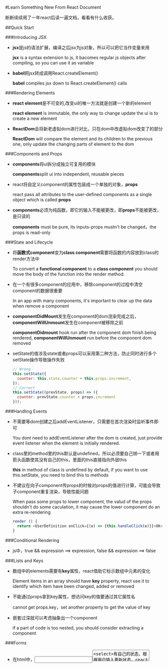#Learn Something New From React Document

断断续续用了一年react后读一遍文档，看看有什么收获。

##Quick Start

###Introducing JSX

- **jsx**是js的语法扩展，编译之后jsx为js对象，所以可以把它当作变量来用

  **jsx** is a syntax extension to js, it bacomes regular js objects after compiling, so you can use it as variable

- **babel**把jsx转成调用React.createElement()

  **babel** compiles jsx down to React.createElement() calls

###Rendering Elements

- **react element**是不可变的,改变ui的唯一方法就是创建一个新的element

  **react element** is immutable, the only way to change update the ui is to create a new element

- **ReactDom**会将新老虚拟dom进行对比，只在dom中改虚拟dom改变了的部分

  **ReactDom** will compare the element and its children to the previous one, only update the changing parts of element to the dom

###Components and Props

- **components**将ui拆分成独立可复用的模块

  **components**split ui into independent, reusable pieces

- react将自定义component的属性包装成一个单独的对象，**props**

  react pass all attributes to the user-defined components as a single object which is called **props**

- **components**必须为纯函数，即它的输入不能被更改，即**props**不能被更改，是只读的

  **components** must be pure, its inputs-props mustn't be changed，the props is read-only

###State and Lifecycle

- 将**函数式component**变为**class component**需要将函数的内容放到class的render方法中

  To convert a **functional component** to a **class component** you should move the body of the function into the render method.

- 在一个有很多component的应用中，移除component的过程中清空component的数据很重要

  In an app with many components, it's important to clear up the data when remove a component

- **componentDidMount**发生在component的dom渲染完成之后，**componentWillUnmount**发生在component被移除之前

  **componentDidmount** hook run after the component dom finish being rendered, **componentWillUnmount** run before the component dom removed

- setState的值涉及state或者props可以采用第二种方法，防止同时进行多个setState操作导致操作失败

  ```js
  // Wrong
  this.setState({
    counter: this.state.counter + this.props.increment,
  });
  // Correct
  this.setState((prevState, props) => ({
    counter: prevState.counter + props.increment
  }));
  ```

###Handling Events

- 不需要等dom创建之后addEventListener，只需要在首次渲染时监听事件即可

  You dont need to addEventListener after the dom is created, just provide event listener when the element is initially rendered.

- class里的method里的this默认是undefined，所以必须要自己绑一下或者用箭头函数使其没有自己的this，里面的this直接指向外层this

  **this** in method of class is undefined by default, if you want to use this.setState, you need to bind this to methods

- 不建议在向子component传props的时候对props的值进行计算，可能会导致子component重复渲染，导致性能问题

  When pass some props to lower component, the valud of the props shouldn't do some caculation, it may cause the lower component do an extra re-rendering

  ```js
  render () {
    return <UserDefinition onClick={(e) => {this.handleClick(e)}}>OK</UserDefinition> // wrong
  }
  ```

###Conditional Rendering

- js中，true && expression ==> expression, false && expression ==> false

###Lists and Keys

- 数组中的elements需要有**key**属性，react借助它标示数组中元素的变化

  Element items in an array should have **key** property, react use it to identify which item have been changed, added or removed

- 不能通过props拿到key属性，想访问key的值要通过其它属性名

  cannot get props.key，set another property to get the value of key

- 嵌套过深就可以考虑抽象出一个component

  if a part of code is too nested, you should consider extracting a component

###Forms

- 在html中，<input><textarea><select>有自己的状态，根据用户输入更新状态，react的装套存在state中并且通过setState更新
  
  In html <input><textarea><select> have their own state and update it accroding to user input, but in react mutable state typically kept in state property state of components and update only by setState

- **controlled component**把input的value绑到state上，通过onChange改变state从而把form的状态也集中到了**state**的上
  
  **controlled component** tie the value of element to the **state** and centralize the state of form to the state of react component

###Lifting State Up

###Composition vs Inheritance

- **props.children**表示该component的所有子component

  **props.children** is equal to all children component of this component

- 通过**components**内置的**props**属性可以替代**继承**所起的作用

  You can do everything that **inheritance** can do through the **props** of **components**

##Advanced Guides

###JSX in Depth

- JSX 只是React.createElement(component, props, ..children)的语法糖

  JSX is just syntacitc sugar of React.createElement

- <A.B /> dot notation is also avaiable

  ```js
  var A = {
    B: function (props) {
      return <div>
        {props.data}
      </div>
    }
  }
  function Content () {
    return <A.B />
  }
  ```

- **if** statements and **for** loops are not expressions in js

  **expression**是值，可以放到任何需要一个值的地方，**statements**是行为，expression可以是statement，但state不能是expression

  **expression** is a value, it can be used wherever needs a value, **statement** is an action, **expression** can be **expression statement**, but the reverse is no hold.

- **props**默认值是true

  **props** default to be true

- **Spread Attribues** should be used sparingly

  ```js
  const props = {firstName: 'a', seconedName: 'b'}
  return <Greeting {..props} />
  ```

- 通常，插入jsx的**表达式**的值为字符串，react元素或者由前两者组成的数组

  **Expressions** inserted in jsx will evaluate to a string, a react component or a list of them

- 只要可以最终可被react渲染，就可以作为自定义component的子元素

  Children passed to a custom component can be anything, as long as it can be transformed to sth React can understand before rendering

- **true**, **false**, **null**, **undefined**都是合法的子元素，只是不会被渲染出来

  **true**, **false**, **null**, **undefined** are all valid children, they simply dont render

- `{array1.length && <Message />}`，不行，因为如果前者为0，0可渲染，所以要保证为**boolean**

  `{array1.length && <Message />}` is invalid because 0 can be rendered by react, so a pure boolean is needed here

###Typechecking With PropTypes

- **propTypes** is only checked in development mode

- 没用过的PropTypes

  ```js
  PropTypes.node // anything that can be rendered
  .element // react element
  .instanceOf(constructor) // obj instanceof constructor
  .oneOf([1, 2]) // one of specific values
  .oneOfType([PropTypes.string, PropTypes.bool]) // one of specific types
  .arrayOf(PropTypes.number) // array of a certain type
  .obejctOf(PropsTypes.bool) // object with property values of certain type
  .shape({a: PropTypes.object}) // particular shape
  .any // any data type
  function (props, propName, componentName) {if () {return new Error('')}} // customize
  ```
- single children

  ```js
  propTypes: {
    children: PropTypes.element.isRequired
  }
  ```

###Refs and the DOM

- **ref**属性可以用在任何component上，属性值为一个回调函数，在mounted或unmounted后立即执行，该回调函数的参数为该component

  **ref** is an attribute, it can be used in any component, its value is a callback which executes immediatelly when the component is mounted or unmounted, the parameter of callback is the component

  ```js
  <input type="text" ref={(input) => this.textInput = input}>
  ```

###Uncontrolled Components

- 相比于可控表单用onChange改变value，用value覆盖dom的值，非可控表单用ref获取dom的值

  The **controlled component** change value by onChange, overwrite the dom value with value attribute, **uncontrolled component** use ref to get value of the dom

  ```js
  <input defaultValue='inputValue' ref={(input) => this.input = input} />
  ```

- the default value of **uncontrolled component**:

  **checkbox** and **radio**: **defaultChecked**

  **select** and **text**: **defaultValue**

###Optimizing Performance

- **NODE_ENV=production** is also important when you use react online, for webpack you should also do following:

  ```js
  new webpack.DefinePlugin({
    'process.env': {
      NODE_ENV: JSON.stringify('production')
    }
  }),
  new webpack.optimize.UglifyJsPlugin()
  ```

- react通过比较新旧dom来判断是否需要更新ui，**shouldComponentUpdate(nextProps, nextState)**默认返回true，如果返回false，则所有渲染过程不会触发，包括**render()**方法

  react compare new dom with previous one to decide whether to update the ui, the hook function **shouldComponentUpdate** return true by default, if you make it return false in some cases, then all re-render process included the **render()** method won't start


- 在只需要对新老props以及state进行浅比较，以决定是否需要更新ui的情况下可以采用**React.PureComponent**替代**React.Component**

  If just want to decide whether to update ui by comparing new and previous props or state, **React.PureComponent** can be used instead of **React.Component**

- 为了避免采用**PureComponent**时state改变不被**浅比较**识别，可以每次state改变产生一个新对象，比如采用Object.assign()方法，或者采用immutable库

  To make every altering recognized by **shallow comparison** when using **PureComponent**, you can make a new object after every change by using **Object.assign** method or **immutable library**

###Reconciliation

- **render**方法创造了虚拟dom树，当state或者props更新的时候，render造了个新树与老树对比，然后由react根据差异决定如何更改ui

  **render method** create a virtual dom tree at first, when state or props updated, render create a new tree and compare it with previous one, **react** need to figure out how to efficiently update the ui

- react实现了O(n)的树比较算法基于以下两个假设，同时也是我们需要遵守的准则：

  react realies on heuristics and the following two assumptions to achieve a O(n) algorithm, so our code should meet this two assumptions:

  1. 两个不同类型的element将形成两个不同的树，所以不应该随意更改节点类型；

  No.1 two different type nodes will lead to two different tree, so you should not arbitrarily changed the node type

  2. 开发者通过key props标记兄弟元素，所以要保证节点唯一，稳定，可预知

  No.2 developers should mark siblings with key property, so the key should be unique, stable and predictable

####Diffing Algorithm

当对两个树做比较，首先比较根节点：

- **elements of different types**，根节点类型不同

  移除原树，触发**componentWillUnmount**，其相关的state也没了；建新树，触发**componentWillMount**和**componentDidMount**

  remove the previous tree, receive **componentWillUnmount**，the relevant component state is lost; create a new tree, receive **componentWillMount**, **render** and **componentDidMount**

- **DOM elements of the same type**，类型相同的dom节点

  只改变更改了的属性，递归对比其子节点

- **component elements of the same type**，类型相同的component

  **component**的属性为**props**，这就意味着**props**改变了，触发**componentWillReceiveProps**、 **componentWillUpdate** 和 **render**

  the property of **component** is usually **props**, props changed will trigger **componentWillReceiveProps**、 **componentWillUpdate** and **render**

- **recursing on children**

  以下dom对比会导致性能问题，引入key标记子元素解决此问题，不建议采用元素所在位置序列号为key，若重排序会导致性能问题

  following dom diffing will lead to efficiency problems, make each siblings have a unique key can solve this problem, use order number of location of the element is not suggested, reorders will be slow

  ```js
  // from
  <ul>
    <li>2</li>
    <li>3</li>
  </ul>
  // to
  <ul>
    <li>1</li>
    <li>2</li>
    <li>3</li>
  </ul>

###Context

- 能不用尽量不用，api尚未稳定，以后可能修改，一般可用redux替代

```js
class Parent extends Component {
  static childContextTypes = {
    color: PropTypes.string
  }
  getChildContext () {
    return {
      color: 'red'
    }
  }
  return () {
    <div>
      <Button />
    </div>
  }
}
class Button extends Component {
  static contextTypes = { // if contextTypes is not defined, context will be an empty obj
    color: PropTypes.string
  }
  render () {
    return <button style={{color: this.context.color}}>
      {this.props.children}
    </button>
  }
}

// functional components
const Button = ({children}, context) => <button style={{background: context.color}}>{children}</button>
Button.contextTypes = {color: PropTypes.string}

// if use context
constructor(props, context)
componentWillReceiveProps(nextProps, nextContext)
shouldComponentUpdate(nextProps, nextState, nextContext)
componentWillUpdate(nextProps, nextState, nextContext)
componentDidUpdate(prevProps, prevState, prevContext)
```

- **update context**, 虽然state或者props的改变会触发**getChildContext**，但是子元素的重渲染不会被触发，因为shouldComponentUpdate只被state和props的改变触发，所以常规更改不可行

  **update context** shouldn't be done. Even though changing state or props will trigger **getChildContext**, but its children component wont re-render for their state and props haven't e changed

##REFERENCE

